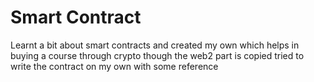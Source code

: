# Smart Contract

Learnt a bit about smart contracts and created my own which helps in buying a course through crypto though the web2 part is copied tried to write the contract on my own with some reference
